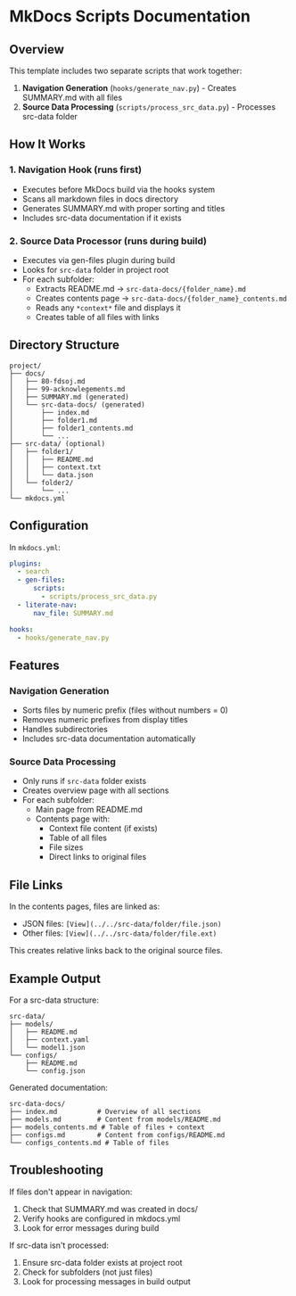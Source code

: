 # MkDocs Scripts Documentation

## Overview

This template includes two separate scripts that work together:

1. **Navigation Generation** (`hooks/generate_nav.py`) - Creates SUMMARY.md with all files
2. **Source Data Processing** (`scripts/process_src_data.py`) - Processes src-data folder

## How It Works

### 1. Navigation Hook (runs first)
- Executes before MkDocs build via the hooks system
- Scans all markdown files in docs directory
- Generates SUMMARY.md with proper sorting and titles
- Includes src-data documentation if it exists

### 2. Source Data Processor (runs during build)
- Executes via gen-files plugin during build
- Looks for `src-data` folder in project root
- For each subfolder:
  - Extracts README.md → `src-data-docs/{folder_name}.md`
  - Creates contents page → `src-data-docs/{folder_name}_contents.md`
  - Reads any `*context*` file and displays it
  - Creates table of all files with links

## Directory Structure

```
project/
├── docs/
│   ├── 80-fdsoj.md
│   ├── 99-acknowlegements.md
│   ├── SUMMARY.md (generated)
│   └── src-data-docs/ (generated)
│       ├── index.md
│       ├── folder1.md
│       ├── folder1_contents.md
│       └── ...
├── src-data/ (optional)
│   ├── folder1/
│   │   ├── README.md
│   │   ├── context.txt
│   │   └── data.json
│   └── folder2/
│       └── ...
└── mkdocs.yml
```

## Configuration

In `mkdocs.yml`:

```yaml
plugins:
  - search
  - gen-files:
      scripts:
        - scripts/process_src_data.py
  - literate-nav:
      nav_file: SUMMARY.md

hooks:
  - hooks/generate_nav.py
```

## Features

### Navigation Generation
- Sorts files by numeric prefix (files without numbers = 0)
- Removes numeric prefixes from display titles
- Handles subdirectories
- Includes src-data documentation automatically

### Source Data Processing
- Only runs if `src-data` folder exists
- Creates overview page with all sections
- For each subfolder:
  - Main page from README.md
  - Contents page with:
    - Context file content (if exists)
    - Table of all files
    - File sizes
    - Direct links to original files

## File Links

In the contents pages, files are linked as:
- JSON files: `[View](../../src-data/folder/file.json)`
- Other files: `[View](../../src-data/folder/file.ext)`

This creates relative links back to the original source files.

## Example Output

For a src-data structure:
```
src-data/
├── models/
│   ├── README.md
│   ├── context.yaml
│   └── model1.json
└── configs/
    ├── README.md
    └── config.json
```

Generated documentation:
```
src-data-docs/
├── index.md          # Overview of all sections
├── models.md         # Content from models/README.md
├── models_contents.md # Table of files + context
├── configs.md        # Content from configs/README.md
└── configs_contents.md # Table of files
```

## Troubleshooting

If files don't appear in navigation:
1. Check that SUMMARY.md was created in docs/
2. Verify hooks are configured in mkdocs.yml
3. Look for error messages during build

If src-data isn't processed:
1. Ensure src-data folder exists at project root
2. Check for subfolders (not just files)
3. Look for processing messages in build output
